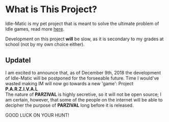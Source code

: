 # What is This Project?  
Idle-Matic is my pet project that is meant to solve the ultimate problem of Idle games, read more [here](https://github.com/Zebralear/Idle-Matic/wiki).
  
Development on this project **will** be slow, as it is secondary to my grades at school (not by my own choice either).

## Updatel
I am excited to announce that, as of December 9th, 2018 the development of Idle-Matic will be postponed for the forseeable future. Time I would've wasted making IM will now go towards a new 'game': Project **P.A.R.Z.I.V.A.L**  
The nature of **PARZIVAL** is highly secretive, so it will not be open source; I am certain, however, that some of the people on the internet will be able to decipher the purpose of **PARZIVAL** long before it is released.

GOOD LUCK ON YOUR HUNT!
